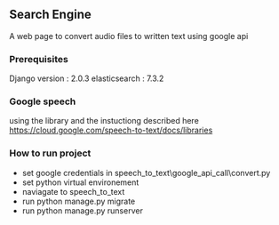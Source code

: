 ## Search Engine

A web page to convert audio files to written text using google api


### Prerequisites

Django version : 2.0.3
elasticsearch : 7.3.2



### Google speech 
using the library and the instuctiong described here  https://cloud.google.com/speech-to-text/docs/libraries



### How to run project

* set google credentials in speech_to_text\google_api_call\convert.py
* set python virtual environement  
* naviagate to speech_to_text
* run python manage.py migrate 
* run python manage.py runserver





